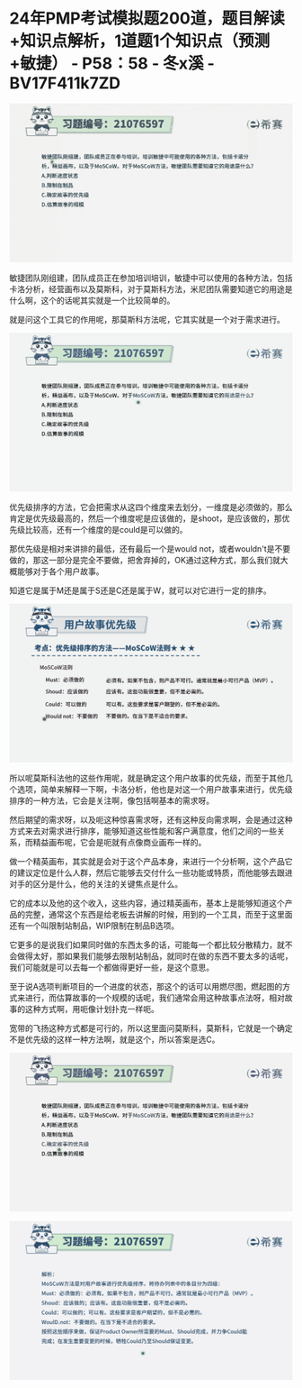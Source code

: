 # 24年PMP考试模拟题200道，题目解读+知识点解析，1道题1个知识点（预测+敏捷） - P58：58 - 冬x溪 - BV17F411k7ZD

![](img/109db1d9a1ef21489f0d7c83696d0d89_0.png)

敏捷团队刚组建，团队成员正在参加培训培训，敏捷中可以使用的各种方法，包括卡洛分析，经营画布以及莫斯科，对于莫斯科方法，米尼团队需要知道它的用途是什么啊，这个的话呢其实就是一个比较简单的。

就是问这个工具它的作用呢，那莫斯科方法呢，它其实就是一个对于需求进行。

![](img/109db1d9a1ef21489f0d7c83696d0d89_2.png)

优先级排序的方法，它会把需求从这四个维度来去划分，一维度是必须做的，那么肯定是优先级最高的，然后一个维度呢是应该做的，是shoot，是应该做的，那优先级比较高，还有一个维度的是could是可以做的。

那优先级是相对来讲排的最低，还有最后一个是would not，或者wouldn't是不要做的，那这一部分是完全不要做，把舍弃掉的，OK通过这种方式，那么我们就大概能够对于各个用户故事。

知道它是属于M还是属于S还是C还是属于W，就可以对它进行一定的排序。

![](img/109db1d9a1ef21489f0d7c83696d0d89_4.png)

所以呢莫斯科法他的这些作用呢，就是确定这个用户故事的优先级，而至于其他几个选项，简单来解释一下啊，卡洛分析，他也是对这一个用户故事来进行，优先级排序的一种方法，它会是关注啊，像包括啊基本的需求呀。

然后期望的需求呀，以及呃这种惊喜需求呀，还有这种反向需求啊，会是通过这种方式来去对需求进行排序，能够知道这些性能和客户满意度，他们之间的一些关系，而精益画布呢，它会是呃就有点像商业画布一样的。

做一个精英画布，其实就是会对于这个产品本身，来进行一个分析啊，这个产品它的建议定位是什么人群，然后它能够去交付什么一些功能或特质，而他能够去跟进对手的区分是什么，他的关注的关键焦点是什么。

它的成本以及他的这个收入，这些内容，通过精英画布，基本上是能够知道这个产品的完整，通常这个东西是给老板去讲解的时候，用到的一个工具，而至于这里面还有一个叫限制站制品，WIP限制在制品B选项。

它更多的是说我们如果同时做的东西太多的话，可能每一个都比较分散精力，就不会做得太好，那如果我们能够去限制站制品，就同时在做的东西不要太多的话呢，我们可能就是可以去每一个都做得更好一些，是这个意思。

至于说A选项判断项目的一个进度的状态，那这个的话可以用燃尽图，燃起图的方式来进行，而估算故事的一个规模的话呢，我们通常会用这种故事点法呀，相对故事的这种方式啊，用呃像计划扑克一样呃。

宽带的飞扬这种方式都是可行的，所以这里面问莫斯科，莫斯科，它就是一个确定不是优先级的这样一种方法啊，就是这个，所以答案是选C。



![](img/109db1d9a1ef21489f0d7c83696d0d89_6.png)

![](img/109db1d9a1ef21489f0d7c83696d0d89_7.png)